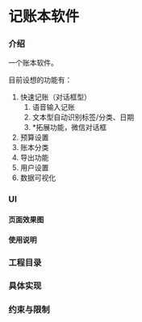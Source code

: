 # 记账本软件

### 介绍

一个账本软件。

目前设想的功能有：  
1. 快速记账（对话框型）
   1. 语音输入记账
   2. 文本型自动识别标签/分类、日期
   3. *拓展功能，微信对话框
2. 预算设置
3. 账本分类
4. 导出功能
5. 用户设置
6. 数据可视化

### UI
#### 页面效果图

#### 使用说明

### 工程目录

### 具体实现

### 约束与限制